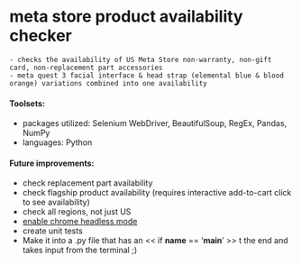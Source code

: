 # meta store product availability checker
```
- checks the availability of US Meta Store non-warranty, non-gift card, non-replacement part accessories
- meta quest 3 facial interface & head strap (elemental blue & blood orange) variations combined into one availability
```

#### Toolsets:
- packages utilized: Selenium WebDriver, BeautifulSoup, RegEx, Pandas, NumPy
- languages: Python

#### Future improvements:
- check replacement part availability
- check flagship product availability (requires interactive add-to-cart click to see availability)
- check all regions, not just US
- [enable chrome headless mode](https://stackoverflow.com/questions/46920243/how-to-configure-chromedriver-to-initiate-chrome-browser-in-headless-mode-throug/49582462#49582462)
- create unit tests
- Make it into a .py file that has an << if __name__ == ‘__main__’ >> t the end and takes input from the terminal ;)
